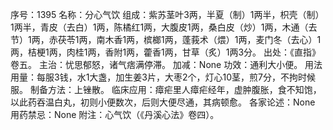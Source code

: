 序号：1395
名称：分心气饮
组成：紫苏茎叶3两，半夏（制）1两半，枳壳（制）1两半，青皮（去白）1两，陈橘红1两，大腹皮1两，桑白皮（炒）1两，木通（去节）1两，赤茯苓1两，南木香1两，槟榔1两，蓬莪术（煨）1两，麦门冬（去心）1两，桔梗1两，肉桂1两，香附1两，藿香1两，甘草（炙）1两3分。
出处：《直指》卷五。
主治：忧思郁怒，诸气痞满停滞。
加减：None
功效：通利大小便。
用法用量：每服3钱，水1大盏，加生姜3片，大枣2个，灯心10茎，煎7分，不拘时候服。
制备方法：上锉散。
临床应用：瘴疟里人瘴疟经年，虚肿腹胀，食不知饱，以此药吞温白丸，初则小便数次，后则大便尽通，其病顿愈。
各家论述：None
用药禁忌：None
附注：心气饮（《丹溪心法》卷四）。
